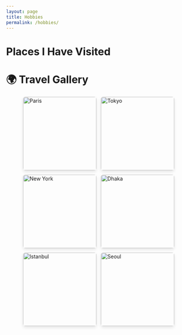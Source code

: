 ```yaml
---
layout: page
title: Hobbies
permalink: /hobbies/
---
```



<!-- # Featured Courses Taken -->

<script data-goatcounter="https://shifathsn.goatcounter.com/count" async src="https://gc.zgo.at/count.js"></script>

# Places I Have Visited

<div style="max-width: 800px;">
  <canvas id="worldMapChart"></canvas>
</div>

<script src="https://cdn.jsdelivr.net/npm/chart.js"></script>
<script src="https://cdn.jsdelivr.net/npm/chartjs-chart-geo@4.2.1/build/index.umd.min.js"></script>

<script>
  // Replace these with your own visited places (lat, lon, label)
  const visitedPlaces = [
    { latitude: 28.6139, longitude: 77.2090, name: "New Delhi, India" },
    { latitude: 40.7128, longitude: -74.0060, name: "New York, USA" },
    { latitude: 48.8566, longitude: 2.3522, name: "Paris, France" },
    { latitude: 23.8103, longitude: 90.4125, name: "Dhaka, Bangladesh" }
  ];

  // Load world map topology data
  fetch('https://cdn.jsdelivr.net/npm/chartjs-chart-geo@4.2.1/world.geo.json')
    .then(res => res.json())
    .then(topology => {
      const ctx = document.getElementById("worldMapChart").getContext("2d");

      new Chart(ctx, {
        type: "bubbleMap",
        data: {
          labels: visitedPlaces.map(p => p.name),
          datasets: [{
            label: "Visited Places",
            data: visitedPlaces.map(p => ({
              latitude: p.latitude,
              longitude: p.longitude,
              r: 5
            })),
            backgroundColor: "rgba(200, 0, 0, 0.7)"
          }]
        },
        options: {
          responsive: true,
          showOutline: true,
          showGraticule: true,
          scales: {
            xy: {
              projection: "equalEarth"
            }
          },
          plugins: {
            tooltip: {
              callbacks: {
                label: (ctx) => ctx.chart.data.labels[ctx.dataIndex]
              }
            },
            legend: {
              display: false
            }
          },
          geo: {
            map: topology
          }
        }
      });
    });
</script>


# 🌍 Travel Gallery

<style>
  .gallery-grid {
    display: flex;
    flex-wrap: wrap;
    gap: 12px;
    justify-content: center;
  }

  .gallery-grid img {
    width: 200px;
    height: auto;
    border-radius: 6px;
    transition: transform 0.2s ease-in-out;
    box-shadow: 0 4px 8px rgba(0,0,0,0.1);
  }

  .gallery-grid img:hover {
    transform: scale(1.05);
  }

  @media (max-width: 600px) {
    .gallery-grid img {
      width: 100%;
    }
  }
</style>

<div class="gallery-grid">
  <img src="https://placehold.co/300x200?text=Paris" alt="Paris">
  <img src="https://placehold.co/300x200?text=Tokyo" alt="Tokyo">
  <img src="https://placehold.co/300x200?text=New+York" alt="New York">
  <img src="https://placehold.co/300x200?text=Dhaka" alt="Dhaka">
  <img src="https://placehold.co/300x200?text=Istanbul" alt="Istanbul">
  <img src="https://placehold.co/300x200?text=Seoul" alt="Seoul">
</div>

